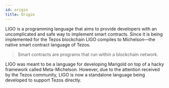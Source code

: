 ```yaml
---
id: origin
title: Origin
---
```


LIGO is a programming language that aims to provide developers with an uncomplicated and safe way to implement smart contracts. Since it is being implemented for the Tezos blockchain LIGO compiles to Michelson—the native smart contract language of Tezos.

> Smart contracts are programs that run within a blockchain network.

LIGO was meant to be a language for developing Marigold on top of a hacky framework called Meta-Michelson. However, due to the attention received by the Tezos community, LIGO is now a standalone language being developed to support Tezos directly.